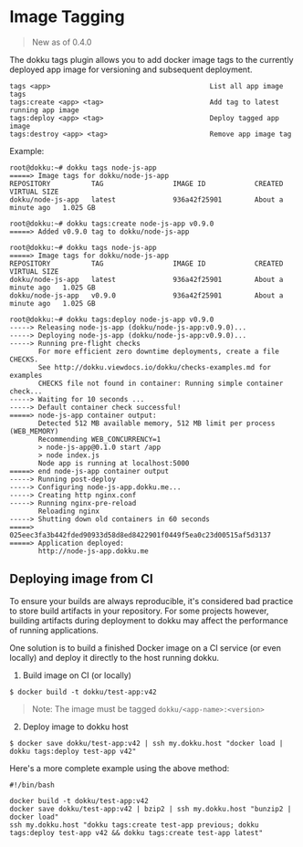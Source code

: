 # Image Tagging

> New as of 0.4.0

The dokku tags plugin allows you to add docker image tags to the currently deployed app image for versioning and subsequent deployment.

```
tags <app>                                       List all app image tags
tags:create <app> <tag>                          Add tag to latest running app image
tags:deploy <app> <tag>                          Deploy tagged app image
tags:destroy <app> <tag>                         Remove app image tag
```

Example:

```
root@dokku:~# dokku tags node-js-app
=====> Image tags for dokku/node-js-app
REPOSITORY          TAG                 IMAGE ID            CREATED              VIRTUAL SIZE
dokku/node-js-app   latest              936a42f25901        About a minute ago   1.025 GB

root@dokku:~# dokku tags:create node-js-app v0.9.0
=====> Added v0.9.0 tag to dokku/node-js-app

root@dokku:~# dokku tags node-js-app
=====> Image tags for dokku/node-js-app
REPOSITORY          TAG                 IMAGE ID            CREATED              VIRTUAL SIZE
dokku/node-js-app   latest              936a42f25901        About a minute ago   1.025 GB
dokku/node-js-app   v0.9.0              936a42f25901        About a minute ago   1.025 GB

root@dokku:~# dokku tags:deploy node-js-app v0.9.0
-----> Releasing node-js-app (dokku/node-js-app:v0.9.0)...
-----> Deploying node-js-app (dokku/node-js-app:v0.9.0)...
-----> Running pre-flight checks
       For more efficient zero downtime deployments, create a file CHECKS.
       See http://dokku.viewdocs.io/dokku/checks-examples.md for examples
       CHECKS file not found in container: Running simple container check...
-----> Waiting for 10 seconds ...
-----> Default container check successful!
=====> node-js-app container output:
       Detected 512 MB available memory, 512 MB limit per process (WEB_MEMORY)
       Recommending WEB_CONCURRENCY=1
       > node-js-app@0.1.0 start /app
       > node index.js
       Node app is running at localhost:5000
=====> end node-js-app container output
-----> Running post-deploy
-----> Configuring node-js-app.dokku.me...
-----> Creating http nginx.conf
-----> Running nginx-pre-reload
       Reloading nginx
-----> Shutting down old containers in 60 seconds
=====> 025eec3fa3b442fded90933d58d8ed8422901f0449f5ea0c23d00515af5d3137
=====> Application deployed:
       http://node-js-app.dokku.me

```

## Deploying image from CI

To ensure your builds are always reproducible, it's considered bad practice to store build
artifacts in your repository. For some projects however, building artifacts during deployment
to dokku may affect the performance of running applications.

One solution is to build a finished Docker image on a CI service (or even locally) and deploy
it directly to the host running dokku.

1. Build image on CI (or locally)

```shell
$ docker build -t dokku/test-app:v42
```

> Note: The image must be tagged `dokku/<app-name>:<version>`

2. Deploy image to dokku host

```shell
$ docker save dokku/test-app:v42 | ssh my.dokku.host "docker load | dokku tags:deploy test-app v42"
```

Here's a more complete example using the above method:

```shell
#!/bin/bash

docker build -t dokku/test-app:v42
docker save dokku/test-app:v42 | bzip2 | ssh my.dokku.host "bunzip2 | docker load"
ssh my.dokku.host "dokku tags:create test-app previous; dokku tags:deploy test-app v42 && dokku tags:create test-app latest"
```
